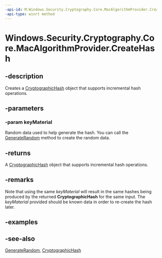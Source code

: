 ```yaml
---
-api-id: M:Windows.Security.Cryptography.Core.MacAlgorithmProvider.CreateHash(Windows.Storage.Streams.IBuffer)
-api-type: winrt method
---
```


<!-- Method syntax
public Windows.Security.Cryptography.Core.CryptographicHash CreateHash(Windows.Storage.Streams.IBuffer keyMaterial)
-->

# Windows.Security.Cryptography.Core.MacAlgorithmProvider.CreateHash

## -description

Creates a [CryptographicHash](cryptographichash.md) object that supports incremental hash operations.

## -parameters

### -param keyMaterial

Random data used to help generate the hash. You can call the [GenerateRandom](../windows.security.cryptography/cryptographicbuffer_generaterandom_1645545930.md) method to create the random data.

## -returns

A [CryptographicHash](cryptographichash.md) object that supports incremental hash operations.

## -remarks

Note that using the same *keyMaterial* will result in the same hashes being produced by the returned **CryptographicHash** for the same input. The *keyMaterial* provided should be known data in order to re-create the hash later.

## -examples

## -see-also

[GenerateRandom](../windows.security.cryptography/cryptographicbuffer_generaterandom_1645545930.md), [CryptographicHash](cryptographichash.md)
